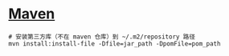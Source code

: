 # [Maven](https://maven.apache.org/)

```shell
# 安装第三方库（不在 maven 仓库）到 ~/.m2/repository 路径
mvn install:install-file -Dfile=jar_path -DpomFile=pom_path
```
